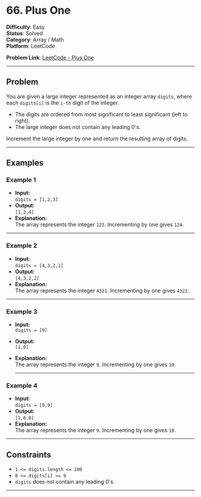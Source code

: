 # 66. Plus One

**Difficulty**: Easy  
**Status**: Solved  
**Category**: Array / Math  
**Platform**: LeetCode

**Problem Link**: [LeetCode - Plus One](https://leetcode.com/problems/plus-one/description/?envType=study-plan-v2&envId=programming-skills)

---

## Problem

You are given a large integer represented as an integer array `digits`, where each `digits[i]` is the `i-th` digit of the integer.

- The digits are ordered from most significant to least significant (left to right).
- The large integer does not contain any leading 0's.

Increment the large integer by one and return the resulting array of digits.

---

## Examples

### Example 1

- **Input:**  
  `digits = [1,2,3]`
- **Output:**  
  `[1,2,4]`
- **Explanation:**  
  The array represents the integer `123`. Incrementing by one gives `124`.

---

### Example 2

- **Input:**  
  `digits = [4,3,2,1]`
- **Output:**  
  `[4,3,2,2]`
- **Explanation:**  
  The array represents the integer `4321`. Incrementing by one gives `4322`.

---

### Example 3

- **Input:**  
  `digits = [9]`
- **Output:**  
  `[1,0]`
- **Explanation:**  
  The array represents the integer `9`. Incrementing by one gives `10`.

  ***

### Example 4

- **Input:**  
  `digits = [9,9]`
- **Output:**  
  `[1,0,0]`
- **Explanation:**  
  The array represents the integer `9`. Incrementing by one gives `10`.

---

## Constraints

- `1 <= digits.length <= 100`
- `0 <= digits[i] <= 9`
- `digits` does not contain any leading 0's.

---
